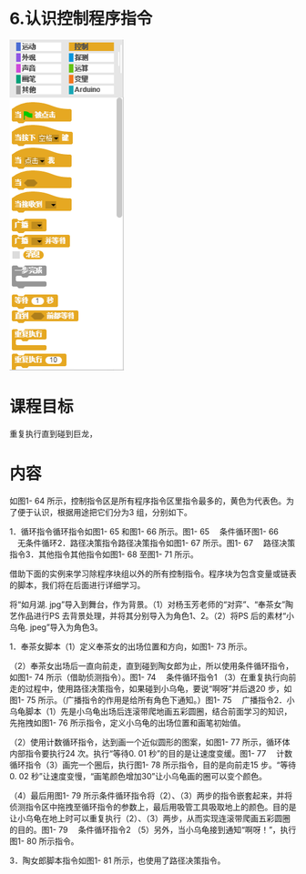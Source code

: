 # 6.认识控制程序指令

![](/assets/snap-ctrl.png)

# 课程目标

重复执行直到碰到巨龙，

# 内容

如图1- 64 所示，控制指令区是所有程序指令区里指令最多的，黄色为代表色。为了便于认识，根据用途把它们分为3 组，分别如下。

1．循环指令循环指令如图1- 65 和图1- 66 所示。图1- 65 　条件循环图1- 66 　无条件循环2．路径决策指令路径决策指令如图1- 67 所示。图1- 67 　路径决策指令3．其他指令其他指令如图1- 68 至图1- 71 所示。

借助下面的实例来学习除程序块组以外的所有控制指令。程序块为包含变量或链表的脚本，我们将在后面进行详细学习。

将“如月湖. jpg”导入到舞台，作为背景。（1）对杨玉芳老师的“对弈”、“奉茶女”陶艺作品进行PS 去背景处理，并将其分别导入为角色1、2。（2）将PS 后的素材“小乌龟. jpeg”导入为角色3。

1．奉茶女脚本（1）定义奉茶女的出场位置和方向，如图1- 73 所示。

（2）奉茶女出场后一直向前走，直到碰到陶女郎为止，所以使用条件循环指令，如图1- 74 所示（借助侦测指令）。图1- 74 　条件循环指令1 （3）在重复执行向前走的过程中，使用路径决策指令，如果碰到小乌龟，要说“啊呀”并后退20 步，如图1- 75 所示。（广播指令的作用是给所有角色下通知。）图1- 75 　广播指令2．小乌龟脚本（1）先是小乌龟出场后连滚带爬地画五彩圆圈，结合前面学习的知识，先拖拽如图1- 76 所示指令，定义小乌龟的出场位置和画笔初始值。

（2）使用计数循环指令，达到画一个近似圆形的图案，如图1- 77 所示，循环体内部指令要执行24 次。执行“等待0. 01 秒”的目的是让速度变缓。图1- 77 　计数循环指令（3）画完一个圈后，执行图1- 78 所示指令，目的是向前走15 步。“等待0. 02 秒”让速度变慢，“画笔颜色增加30”让小乌龟画的圈可以变个颜色。

（4）最后用图1- 79 所示条件循环指令将（2）、（3）两步的指令嵌套起来，并将侦测指令区中拖拽至循环指令的参数上，最后用吸管工具吸取地上的颜色。目的是让小乌龟在地上时可以重复执行（2）、（3）两步，从而实现连滚带爬画五彩圆圈的目的。图1- 79 　条件循环指令2 （5）另外，当小乌龟接到通知“啊呀！”，执行图1- 80 所示指令。

3．陶女郎脚本指令如图1- 81 所示，也使用了路径决策指令。

